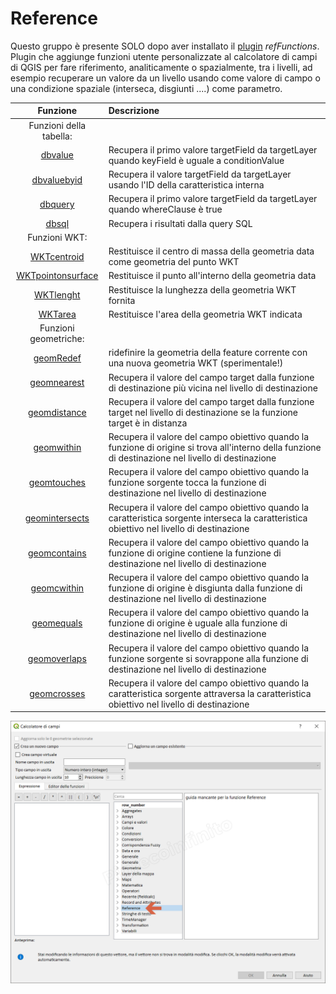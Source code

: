 # Reference

Questo gruppo è presente SOLO dopo aver installato il [plugin](https://geogear.wordpress.com/2014/11/13/reffunctions-v1-0/) _refFunctions_. Plugin che aggiunge funzioni utente personalizzate al calcolatore di campi di QGIS per fare riferimento, analiticamente o spazialmente, tra i livelli, ad esempio recuperare un valore da un livello usando come valore di campo o una condizione spaziale (interseca, disgiunti ....) come parametro.

 Funzione  | Descrizione
:----------:|:-----------
Funzioni della tabella:|
[dbvalue](funzioni/dbvalue.html) | Recupera il primo valore targetField da targetLayer quando keyField è uguale a conditionValue
[dbvaluebyid](funzioni/dbvaluebyid.html) | Recupera il valore targetField da targetLayer usando l'ID della caratteristica interna
[dbquery](funzioni/dbquery.html) | Recupera il primo valore targetField da targetLayer quando whereClause è true
[dbsql](funzioni/dbsql.html) | Recupera i risultati dalla query SQL
Funzioni WKT:|
[WKTcentroid](funzioni/WKTcentroid.html)| Restituisce il centro di massa della geometria data come geometria del punto WKT
[WKTpointonsurface](funzioni/WKTpointonsurface.html) | Restituisce il punto all'interno della geometria data
[WKTlenght](funzioni/WKTlenght.html) | Restituisce la lunghezza della geometria WKT fornita
[WKTarea](funzioni/WKTarea.html) | Restituisce l'area della geometria WKT indicata
Funzioni geometriche:|
[geomRedef](funzioni/geomRedef.html) | ridefinire la geometria della feature corrente con una nuova geometria WKT (sperimentale!)
[geomnearest](funzioni/geomnearest.html) | Recupera il valore del campo target dalla funzione di destinazione più vicina nel livello di destinazione
[geomdistance](funzioni/geomdistance.html) | Recupera il valore del campo target dalla funzione target nel livello di destinazione se la funzione target è in distanza
[geomwithin](funzioni/geomwithin.html) | Recupera il valore del campo obiettivo quando la funzione di origine si trova all'interno della funzione di destinazione nel livello di destinazione
[geomtouches](funzioni/geomtouches.html) | Recupera il valore del campo obiettivo quando la funzione sorgente tocca la funzione di destinazione nel livello di destinazione
[geomintersects](funzioni/geomintersects.html) | Recupera il valore del campo obiettivo quando la caratteristica sorgente interseca la caratteristica obiettivo nel livello di destinazione
[geomcontains](funzioni/geomcontains.html) | Recupera il valore del campo obiettivo quando la funzione di origine contiene la funzione di destinazione nel livello di destinazione
[geomcwithin](funzioni/geomcwithin.html) | Recupera il valore del campo obiettivo quando la funzione di origine è disgiunta dalla funzione di destinazione nel livello di destinazione
[geomequals](funzioni/geomequals.html) | Recupera il valore del campo obiettivo quando la funzione di origine è uguale alla funzione di destinazione nel livello di destinazione
[geomoverlaps](funzioni/geomoverlaps.html) | Recupera il valore del campo obiettivo quando la funzione sorgente si sovrappone alla funzione di destinazione nel livello di destinazione
[geomcrosses](funzioni/geomcrosses.html) | Recupera il valore del campo obiettivo quando la caratteristica sorgente attraversa la caratteristica obiettivo nel livello di destinazione

![](/img/reference/gruppo_reference1.png)